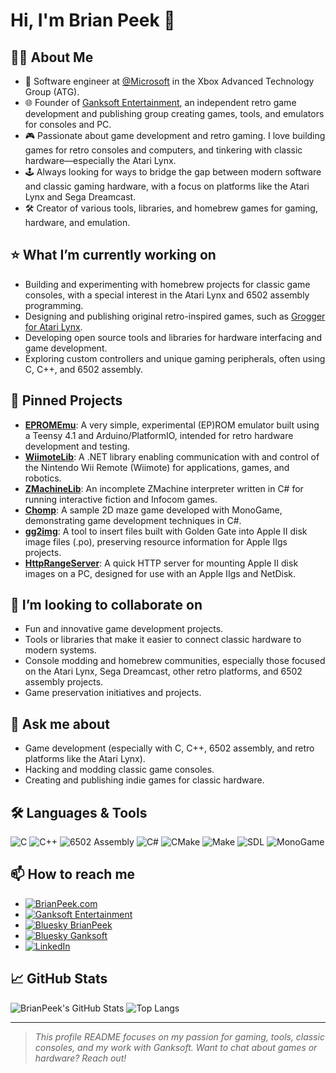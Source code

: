 # Hi, I'm Brian Peek 👋

## 👨‍💻 About Me

- 🏢 Software engineer at [@Microsoft](https://github.com/microsoft) in the Xbox Advanced Technology Group (ATG).
- 🌐 Founder of [Ganksoft Entertainment](https://www.ganksoft.com/), an independent retro game development and publishing group creating games, tools, and emulators for consoles and PC.
- 🎮 Passionate about game development and retro gaming. I love building games for retro consoles and computers, and tinkering with classic hardware—especially the Atari Lynx.
- 🕹️ Always looking for ways to bridge the gap between modern software and classic gaming hardware, with a focus on platforms like the Atari Lynx and Sega Dreamcast.
- 🛠️ Creator of various tools, libraries, and homebrew games for gaming, hardware, and emulation.

## ⭐ What I’m currently working on

- Building and experimenting with homebrew projects for classic game consoles, with a special interest in the Atari Lynx and 6502 assembly programming.
- Designing and publishing original retro-inspired games, such as [Grogger for Atari Lynx](https://ganksoft.com/products/grogger/).
- Developing open source tools and libraries for hardware interfacing and game development.
- Exploring custom controllers and unique gaming peripherals, often using C, C++, and 6502 assembly.

## 🚀 Pinned Projects

- [**EPROMEmu**](https://github.com/BrianPeek/EPROMEmu): A very simple, experimental (EP)ROM emulator built using a Teensy 4.1 and Arduino/PlatformIO, intended for retro hardware development and testing.
- [**WiimoteLib**](https://github.com/BrianPeek/WiimoteLib): A .NET library enabling communication with and control of the Nintendo Wii Remote (Wiimote) for applications, games, and robotics.
- [**ZMachineLib**](https://github.com/BrianPeek/ZMachineLib): An incomplete ZMachine interpreter written in C# for running interactive fiction and Infocom games.
- [**Chomp**](https://github.com/BrianPeek/Chomp): A sample 2D maze game developed with MonoGame, demonstrating game development techniques in C#.
- [**gg2img**](https://github.com/BrianPeek/gg2img): A tool to insert files built with Golden Gate into Apple II disk image files (.po), preserving resource information for Apple IIgs projects.
- [**HttpRangeServer**](https://github.com/BrianPeek/HttpRangeServer): A quick HTTP server for mounting Apple II disk images on a PC, designed for use with an Apple IIgs and NetDisk.

## 👯 I’m looking to collaborate on

- Fun and innovative game development projects.
- Tools or libraries that make it easier to connect classic hardware to modern systems.
- Console modding and homebrew communities, especially those focused on the Atari Lynx, Sega Dreamcast, other retro platforms, and 6502 assembly projects.
- Game preservation initiatives and projects.

## 💬 Ask me about

- Game development (especially with C, C++, 6502 assembly, and retro platforms like the Atari Lynx).
- Hacking and modding classic game consoles.
- Creating and publishing indie games for classic hardware.

## 🛠️ Languages & Tools

![C](https://img.shields.io/badge/C-00599C?style=flat&logo=c&logoColor=white)
![C++](https://img.shields.io/badge/C++-00599C?style=flat&logo=c%2b%2b&logoColor=white)
![6502 Assembly](https://img.shields.io/badge/6502%20Assembly-6E4C13?style=flat)
![C#](https://img.shields.io/badge/C%23-239120?style=flat&logo=c-sharp&logoColor=white)
![CMake](https://img.shields.io/badge/CMake-064F8C?style=flat&logo=cmake&logoColor=white)
![Make](https://img.shields.io/badge/Make-1575A6?style=flat)
![SDL](https://img.shields.io/badge/SDL-07405E?style=flat&logo=SimpleIcons&logoColor=white)
![MonoGame](https://img.shields.io/badge/MonoGame-ED1C24?style=flat&logo=monogame&logoColor=white)

## 📫 How to reach me

- <a href="https://brianpeek.com/" target="_blank">
    <img src="https://img.shields.io/badge/BrianPeek.com-222222?style=flat" alt="BrianPeek.com" />
  </a>
- <a href="https://www.ganksoft.com/" target="_blank">
    <img src="https://img.shields.io/badge/Ganksoft%20Entertainment-2ecc40?style=flat&labelColor=2ecc40&color=2ecc40&logoColor=black" alt="Ganksoft Entertainment" />
  </a>
- <a href="https://bsky.app/profile/bpeek.bsky.social" target="_blank">
    <img src="https://img.shields.io/badge/Bluesky-BrianPeek-0288d1?style=flat&logo=bluesky&logoColor=white" alt="Bluesky BrianPeek" />
  </a>
- <a href="https://bsky.app/profile/ganksoft.bsky.social" target="_blank">
    <img src="https://img.shields.io/badge/Bluesky-Ganksoft-0288d1?style=flat&logo=bluesky&logoColor=white" alt="Bluesky Ganksoft" />
  </a>
- <a href="https://www.linkedin.com/in/brianpeek/" target="_blank">
    <img src="https://img.shields.io/badge/LinkedIn-brianpeek-0A66C2?style=flat&logo=linkedin&logoColor=white" alt="LinkedIn" />
  </a>

## 📈 GitHub Stats

![BrianPeek's GitHub Stats](https://github-readme-stats.vercel.app/api?username=BrianPeek&show_icons=true&theme=dark&hide_title=true)
![Top Langs](https://github-readme-stats.vercel.app/api/top-langs/?username=BrianPeek&layout=compact&theme=dark&hide_title=true)

---

> *This profile README focuses on my passion for gaming, tools, classic consoles, and my work with Ganksoft. Want to chat about games or hardware? Reach out!*
